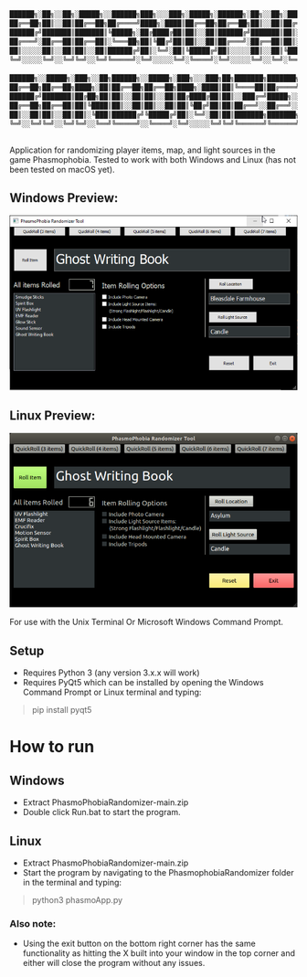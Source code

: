 ```

██████╗░██╗░░██╗░█████╗░░██████╗███╗░░░███╗░█████╗░██████╗░██╗░░██╗░█████╗░██████╗░██╗░█████╗░
██╔══██╗██║░░██║██╔══██╗██╔════╝████╗░████║██╔══██╗██╔══██╗██║░░██║██╔══██╗██╔══██╗██║██╔══██╗
██████╔╝███████║███████║╚█████╗░██╔████╔██║██║░░██║██████╔╝███████║██║░░██║██████╦╝██║███████║
██╔═══╝░██╔══██║██╔══██║░╚═══██╗██║╚██╔╝██║██║░░██║██╔═══╝░██╔══██║██║░░██║██╔══██╗██║██╔══██║
██║░░░░░██║░░██║██║░░██║██████╔╝██║░╚═╝░██║╚█████╔╝██║░░░░░██║░░██║╚█████╔╝██████╦╝██║██║░░██║
╚═╝░░░░░╚═╝░░╚═╝╚═╝░░╚═╝╚═════╝░╚═╝░░░░░╚═╝░╚════╝░╚═╝░░░░░╚═╝░░╚═╝░╚════╝░╚═════╝░╚═╝╚═╝░░╚═╝

██████╗░░█████╗░███╗░░██╗██████╗░░█████╗░███╗░░░███╗██╗███████╗███████╗██████╗░
██╔══██╗██╔══██╗████╗░██║██╔══██╗██╔══██╗████╗░████║██║╚════██║██╔════╝██╔══██╗
██████╔╝███████║██╔██╗██║██║░░██║██║░░██║██╔████╔██║██║░░███╔═╝█████╗░░██████╔╝
██╔══██╗██╔══██║██║╚████║██║░░██║██║░░██║██║╚██╔╝██║██║██╔══╝░░██╔══╝░░██╔══██╗
██║░░██║██║░░██║██║░╚███║██████╔╝╚█████╔╝██║░╚═╝░██║██║███████╗███████╗██║░░██║
╚═╝░░╚═╝╚═╝░░╚═╝╚═╝░░╚══╝╚═════╝░░╚════╝░╚═╝░░░░░╚═╝╚═╝╚══════╝╚══════╝╚═╝░░╚═╝             
                                                                       
```                                                                                                                                                               
Application for randomizing player items, map, and light sources in the game Phasmophobia.
Tested to work with both Windows and Linux (has not been tested on macOS yet).

## Windows Preview:

![Windows Screenshot](./screenshots/windowsScreenshot.png)

## Linux Preview:

![Linux Screenshot](./screenshots/linuxScreenshot.png)


For use with the Unix Terminal Or Microsoft Windows Command Prompt.

## Setup
- Requires Python 3 (any version 3.x.x will work)
- Requires PyQt5 which can be installed by opening the Windows Command Prompt or Linux terminal and typing:
> pip install pyqt5

# How to run
## Windows
- Extract PhasmoPhobiaRandomizer-main.zip
- Double click Run.bat to start the program.

## Linux
- Extract PhasmoPhobiaRandomizer-main.zip
- Start the program by navigating to the PhasmophobiaRandomizer folder in the terminal and typing:
> python3 phasmoApp.py

### Also note:
- Using the exit button on the bottom right corner has the same functionality as hitting the X built into your window in the top corner and either will close the program without any issues.
